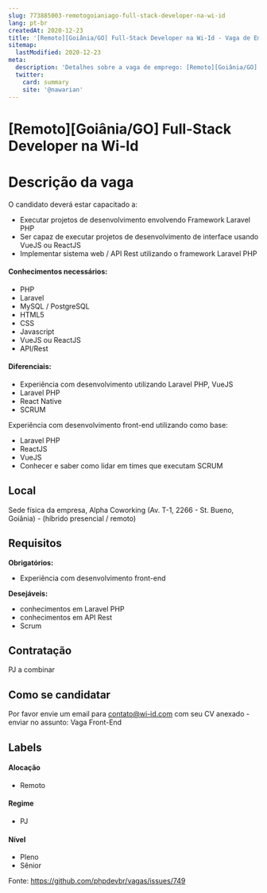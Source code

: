 ```yaml
---
slug: 773885003-remotogoianiago-full-stack-developer-na-wi-id
lang: pt-br
createdAt: 2020-12-23
title: '[Remoto][Goiânia/GO] Full-Stack Developer na Wi-Id - Vaga de Emprego'
sitemap:
  lastModified: 2020-12-23
meta:
  description: 'Detalhes sobre a vaga de emprego: [Remoto][Goiânia/GO] Full-Stack Developer na Wi-Id'
  twitter:
    card: summary
    site: '@nawarian'
---
```


# [Remoto][Goiânia/GO] Full-Stack Developer na Wi-Id

<!--
==================================================
POR FAVOR, SÓ POSTE SE A VAGA FOR PARA DESENVOLVEDOR(A) PHP!

Não faça distinção de gênero no titulo da vaga.

Use: "PHP Developer" ao invés de "Desenvolvedor PHP" \o/

Exemplo: `[São Paulo/SP] PHP Developer na Nome da Empresa`

Evite fugir do padrão, isso só dá trabalho aos administradores,
pois os títulos são padronizados.
==================================================
-->

# Descrição da vaga

O candidato deverá estar capacitado a:
 - Executar projetos de desenvolvimento envolvendo Framework Laravel PHP
 - Ser capaz de executar projetos de desenvolvimento de interface usando VueJS ou ReactJS
 - Implementar sistema web / API Rest utilizando o framework Laravel PHP

#### Conhecimentos necessários: 

 - PHP
 - Laravel
 - MySQL / PostgreSQL
 - HTML5
 - CSS
 - Javascript
 - VueJS ou ReactJS 
 - API/Rest

#### Diferenciais:
 - Experiência com desenvolvimento utilizando Laravel PHP, VueJS
 - Laravel PHP
 - React Native
 - SCRUM

Experiência com desenvolvimento front-end utilizando como base:
 - Laravel PHP
 - ReactJS
 - VueJS
 - Conhecer e saber como lidar em times que executam SCRUM

## Local

Sede física da empresa, Alpha Coworking (Av. T-1, 2266 - St. Bueno, Goiânia) - (híbrido presencial / remoto)

## Requisitos

**Obrigatórios:**
- Experiência com desenvolvimento front-end 

**Desejáveis:**
- conhecimentos em Laravel PHP
- conhecimentos em API Rest
- Scrum

## Contratação

PJ a combinar

## Como se candidatar

Por favor envie um email para contato@wi-id.com com seu CV anexado - enviar no assunto: Vaga Front-End

## Labels
<!-- retire os labels que não fazem sentido à vaga -->

#### Alocação
- Remoto

#### Regime
- PJ

#### Nível
- Pleno
- Sênior

Fonte: https://github.com/phpdevbr/vagas/issues/749